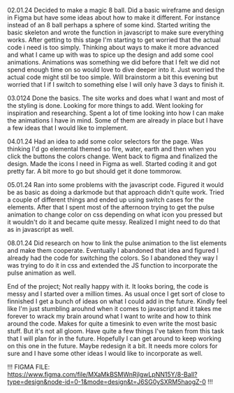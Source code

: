 02.01.24
Decided to make a magic 8 ball. Did a basic wireframe and design in Figma but have some ideas about how to make it different. For instance instead of an 8 ball perhaps a sphere of some kind. Started writing the basic skeleton and wrote the function in javascript to make sure everything works. After getting to this stage I'm starting to get worried that the actual code i need is too simply. Thinking about ways to make it more advanced and what I came up with was to spice up the design and add some cool animations. Animations was something we did before that I felt we did not spend enough time on so would love to dive deeper into it. Just worried the actual code might stil be too simple. Will brainstorm a bit this evening but worried that I if I switch to something else I will only have 3 days to finish it.

03.0124
Done the basics. The site works and does what I want and most of the styling is done. Looking for more things to add. Went looking for inspiration and researching. Spent a lot of time looking into how I can make the animations I have in mind. Some of them are already in place but I have a few ideas that I would like to implement.

04.01.24
Had an idea to add some color selectors for the page. Was thinking I'd go elemental themed so fire, water, earth and then when you click the buttons the colors change. Went back to figma and finalized the design. Made the icons I need in Figma as well. Started coding it and got pretty far. A bit more to go but should get it done tommorow.

05.01.24
Ran into some problems with the javascript code. Figured it would be as basic as doing a darkmode but that approach didn't quite work. Tried a couple of different things and ended up using switch cases for the elements. After that I spent most of the afternoon trying to get the pulse animation to change color on css depending on what icon you pressed but it wouldn't do it and became quite messy. Realized I might need to do that as in javascript as well.

08.01.24
Did research on how to link the pulse animation to the list elements and make them cooperate. Eventually I abandoned that idea and figured I already had the code for switching the colors. So I abandoned they way I was trying to do it in css and extended the JS function to incorporate the pulse animation as well.

End of the project;
Not really happy with it. It looks boring, the code is messy and I started over a million times. As usual once I get sort of close to finnished I get a bunch of ideas on what I could add in the future. Kindly feel like I'm just stumbling arouhnd when it comes to javascript and it takes me forever to wrack my brain around what I want to write and how to think around the code. Makes for quite a timesink to even write the most basic stuff. But it's not all gloom. Have quite a few things I've taken from this task that I will plan for in the future. Hopefully I can get around to keep working on this one in the future. Maybe redesign it a bit. It needs more colors for sure and I have some other ideas I would like to incorporate as well.

!!!
FIGMA FILE: 
https://www.figma.com/file/MXaMkBSMWnRjlgwLpNN15Y/8-Ball?type=design&node-id=0-1&mode=design&t=J6SG0ySXRM5haogZ-0
!!!